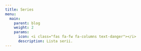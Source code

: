 ```yaml
---
title: Series
menu:
  main:
    parent: blog
    weight: 2
    params:
      icon: <i class="fas fa-fw fa-columns text-danger"></i>
      description: Lista serii.
---
```

